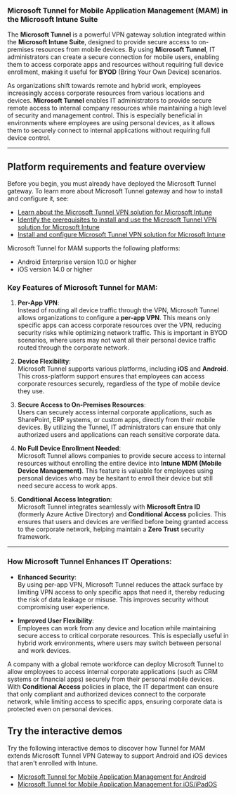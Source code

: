 ### Microsoft Tunnel for Mobile Application Management (MAM) in the Microsoft Intune Suite

The **Microsoft Tunnel** is a powerful VPN gateway solution integrated within the **Microsoft Intune Suite**, designed to provide secure access to on-premises resources from mobile devices. By using **Microsoft Tunnel**, IT administrators can create a secure connection for mobile users, enabling them to access corporate apps and resources without requiring full device enrollment, making it useful for **BYOD** (Bring Your Own Device) scenarios.

As organizations shift towards remote and hybrid work, employees increasingly access corporate resources from various locations and devices. **Microsoft Tunnel** enables IT administrators to provide secure remote access to internal company resources while maintaining a high level of security and management control. This is especially beneficial in environments where employees are using personal devices, as it allows them to securely connect to internal applications without requiring full device control.

---

## Platform requirements and feature overview

Before you begin, you must already have deployed the Microsoft Tunnel gateway. To learn more about Microsoft Tunnel gateway and how to install and configure it,  see:

- [Learn about the Microsoft Tunnel VPN solution for Microsoft Intune](/mem/intune/protect/microsoft-tunnel-overview)
- [Identify the prerequisites to install and use the Microsoft Tunnel VPN solution for Microsoft Intune](/mem/intune/protect/microsoft-tunnel-prerequisites)
- [Install and configure Microsoft Tunnel VPN solution for Microsoft Intune](/mem/intune/protect/microsoft-tunnel-configure)

Microsoft Tunnel for MAM supports the following platforms:

- Android Enterprise version 10.0 or higher
- iOS version 14.0 or higher

### Key Features of Microsoft Tunnel for MAM:

1. **Per-App VPN**:  
   Instead of routing all device traffic through the VPN, Microsoft Tunnel allows organizations to configure a **per-app VPN**. This means only specific apps can access corporate resources over the VPN, reducing security risks while optimizing network traffic. This is important in BYOD scenarios, where users may not want all their personal device traffic routed through the corporate network.

2. **Device Flexibility**:  
   Microsoft Tunnel supports various platforms, including **iOS** and **Android**. This cross-platform support ensures that employees can access corporate resources securely, regardless of the type of mobile device they use.

3. **Secure Access to On-Premises Resources**:  
   Users can securely access internal corporate applications, such as SharePoint, ERP systems, or custom apps, directly from their mobile devices. By utilizing the Tunnel, IT administrators can ensure that only authorized users and applications can reach sensitive corporate data.

4. **No Full Device Enrollment Needed**:  
   Microsoft Tunnel allows companies to provide secure access to internal resources without enrolling the entire device into **Intune MDM (Mobile Device Management)**. This feature is valuable for employees using personal devices who may be hesitant to enroll their device but still need secure access to work apps.

5. **Conditional Access Integration**:  
   Microsoft Tunnel integrates seamlessly with **Microsoft Entra ID** (formerly Azure Active Directory) and **Conditional Access** policies. This ensures that users and devices are verified before being granted access to the corporate network, helping maintain a **Zero Trust** security framework.

---

### How Microsoft Tunnel Enhances IT Operations:

- **Enhanced Security**:  
   By using per-app VPN, Microsoft Tunnel reduces the attack surface by limiting VPN access to only specific apps that need it, thereby reducing the risk of data leakage or misuse. This improves security without compromising user experience.

- **Improved User Flexibility**:  
   Employees can work from any device and location while maintaining secure access to critical corporate resources. This is especially useful in hybrid work environments, where users may switch between personal and work devices.

A company with a global remote workforce can deploy Microsoft Tunnel to allow employees to access internal corporate applications (such as CRM systems or financial apps) securely from their personal mobile devices. With **Conditional Access** policies in place, the IT department can ensure that only compliant and authorized devices connect to the corporate network, while limiting access to specific apps, ensuring corporate data is protected even on personal devices.

## Try the interactive demos

Try the following interactive demos to discover how Tunnel for MAM extends Microsoft Tunnel VPN Gateway to support Android and iOS devices that aren't enrolled with Intune.

- [Microsoft Tunnel for Mobile Application Management for Android]( https://regale.cloud/Microsoft/viewer/1896/microsoft-tunnel-for-mobile-application-management-for-android/index.html#/0/0)
- [Microsoft Tunnel for Mobile Application Management for iOS/iPadOS]( https://regale.cloud/Microsoft/viewer/1976/microsoft-tunnel-for-mobile-application-management-for-ios-ipados/index.html#/0/0)

